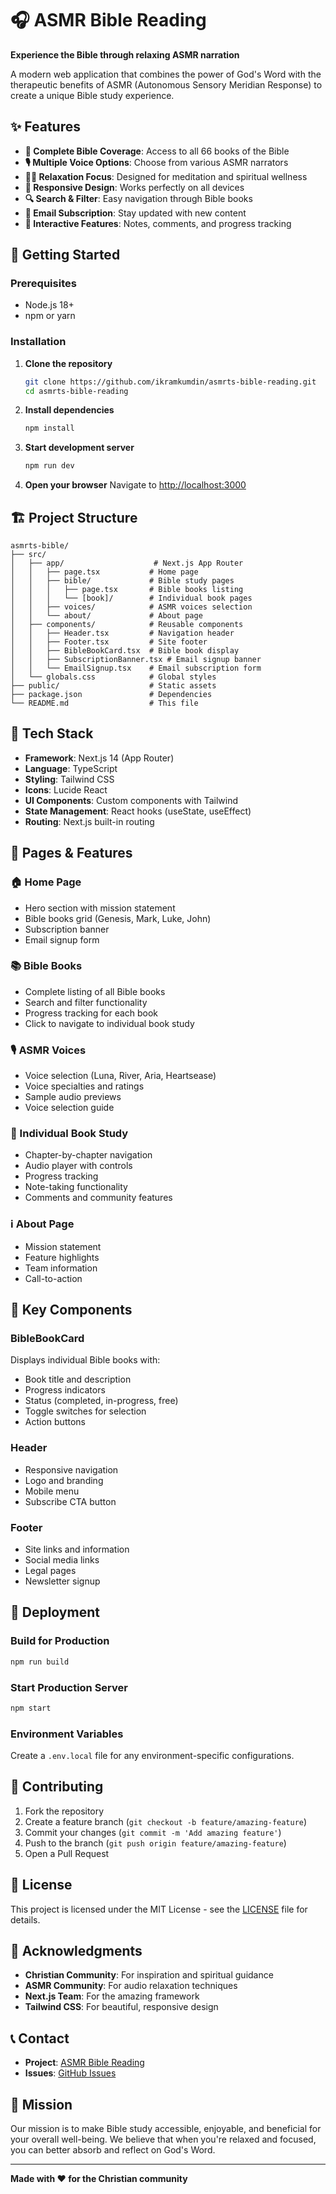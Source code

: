 # 🎧 ASMR Bible Reading

**Experience the Bible through relaxing ASMR narration**

A modern web application that combines the power of God's Word with the therapeutic benefits of ASMR (Autonomous Sensory Meridian Response) to create a unique Bible study experience.

## ✨ Features

- **📖 Complete Bible Coverage**: Access to all 66 books of the Bible
- **🎙️ Multiple Voice Options**: Choose from various ASMR narrators
- **🧘‍♀️ Relaxation Focus**: Designed for meditation and spiritual wellness
- **📱 Responsive Design**: Works perfectly on all devices
- **🔍 Search & Filter**: Easy navigation through Bible books
- **📧 Email Subscription**: Stay updated with new content
- **💬 Interactive Features**: Notes, comments, and progress tracking

## 🚀 Getting Started

### Prerequisites

- Node.js 18+ 
- npm or yarn

### Installation

1. **Clone the repository**
   ```bash
   git clone https://github.com/ikramkumdin/asmrts-bible-reading.git
   cd asmrts-bible-reading
   ```

2. **Install dependencies**
   ```bash
   npm install
   ```

3. **Start development server**
   ```bash
   npm run dev
   ```

4. **Open your browser**
   Navigate to [http://localhost:3000](http://localhost:3000)

## 🏗️ Project Structure

```
asmrts-bible/
├── src/
│   ├── app/                    # Next.js App Router
│   │   ├── page.tsx           # Home page
│   │   ├── bible/             # Bible study pages
│   │   │   ├── page.tsx       # Bible books listing
│   │   │   └── [book]/        # Individual book pages
│   │   ├── voices/            # ASMR voices selection
│   │   └── about/             # About page
│   ├── components/            # Reusable components
│   │   ├── Header.tsx         # Navigation header
│   │   ├── Footer.tsx         # Site footer
│   │   ├── BibleBookCard.tsx  # Bible book display
│   │   ├── SubscriptionBanner.tsx # Email signup banner
│   │   └── EmailSignup.tsx    # Email subscription form
│   └── globals.css            # Global styles
├── public/                    # Static assets
├── package.json               # Dependencies
└── README.md                  # This file
```

## 🎨 Tech Stack

- **Framework**: Next.js 14 (App Router)
- **Language**: TypeScript
- **Styling**: Tailwind CSS
- **Icons**: Lucide React
- **UI Components**: Custom components with Tailwind
- **State Management**: React hooks (useState, useEffect)
- **Routing**: Next.js built-in routing

## 📱 Pages & Features

### 🏠 Home Page
- Hero section with mission statement
- Bible books grid (Genesis, Mark, Luke, John)
- Subscription banner
- Email signup form

### 📚 Bible Books
- Complete listing of all Bible books
- Search and filter functionality
- Progress tracking for each book
- Click to navigate to individual book study

### 🎙️ ASMR Voices
- Voice selection (Luna, River, Aria, Heartsease)
- Voice specialties and ratings
- Sample audio previews
- Voice selection guide

### 📖 Individual Book Study
- Chapter-by-chapter navigation
- Audio player with controls
- Progress tracking
- Note-taking functionality
- Comments and community features

### ℹ️ About Page
- Mission statement
- Feature highlights
- Team information
- Call-to-action

## 🎯 Key Components

### BibleBookCard
Displays individual Bible books with:
- Book title and description
- Progress indicators
- Status (completed, in-progress, free)
- Toggle switches for selection
- Action buttons

### Header
- Responsive navigation
- Logo and branding
- Mobile menu
- Subscribe CTA button

### Footer
- Site links and information
- Social media links
- Legal pages
- Newsletter signup

## 🚀 Deployment

### Build for Production
```bash
npm run build
```

### Start Production Server
```bash
npm start
```

### Environment Variables
Create a `.env.local` file for any environment-specific configurations.

## 🤝 Contributing

1. Fork the repository
2. Create a feature branch (`git checkout -b feature/amazing-feature`)
3. Commit your changes (`git commit -m 'Add amazing feature'`)
4. Push to the branch (`git push origin feature/amazing-feature`)
5. Open a Pull Request

## 📄 License

This project is licensed under the MIT License - see the [LICENSE](LICENSE) file for details.

## 🙏 Acknowledgments

- **Christian Community**: For inspiration and spiritual guidance
- **ASMR Community**: For audio relaxation techniques
- **Next.js Team**: For the amazing framework
- **Tailwind CSS**: For beautiful, responsive design

## 📞 Contact

- **Project**: [ASMR Bible Reading](https://github.com/ikramkumdin/asmrts-bible-reading)
- **Issues**: [GitHub Issues](https://github.com/ikramkumdin/asmrts-bible-reading/issues)

## 🎉 Mission

Our mission is to make Bible study accessible, enjoyable, and beneficial for your overall well-being. We believe that when you're relaxed and focused, you can better absorb and reflect on God's Word.

---

**Made with ❤️ for the Christian community**
